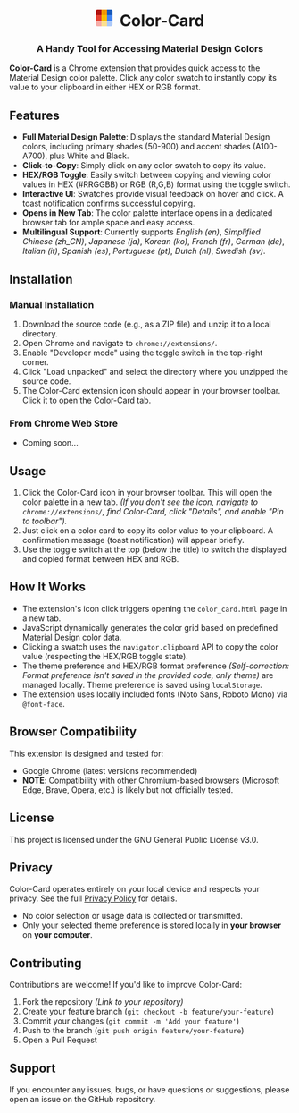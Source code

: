 # <center> ![Color-Card Logo](images/icon30.png)  Color-Card </center>
### <center> A Handy Tool for Accessing Material Design Colors </center>

**Color-Card** is a Chrome extension that provides quick access to the Material Design color palette. Click any color swatch to instantly copy its value to your clipboard in either HEX or RGB format.

## Features

*   **Full Material Design Palette**: Displays the standard Material Design colors, including primary shades (50-900) and accent shades (A100-A700), plus White and Black.
*   **Click-to-Copy**: Simply click on any color swatch to copy its value.
*   **HEX/RGB Toggle**: Easily switch between copying and viewing color values in HEX (#RRGGBB) or RGB (R,G,B) format using the toggle switch.
*   **Interactive UI**: Swatches provide visual feedback on hover and click. A toast notification confirms successful copying.
*   **Opens in New Tab**: The color palette interface opens in a dedicated browser tab for ample space and easy access.
*   **Multilingual Support**: Currently supports *English (en)*, *Simplified Chinese (zh_CN)*, *Japanese (ja)*, *Korean (ko)*, *French (fr)*, *German (de)*, *Italian (it)*, *Spanish (es)*, *Portuguese (pt)*, *Dutch (nl)*, *Swedish (sv)*.

## Installation

### Manual Installation
1.  Download the source code (e.g., as a ZIP file) and unzip it to a local directory.
2.  Open Chrome and navigate to `chrome://extensions/`.
3.  Enable "Developer mode" using the toggle switch in the top-right corner.
4.  Click "Load unpacked" and select the directory where you unzipped the source code.
5.  The Color-Card extension icon should appear in your browser toolbar. Click it to open the Color-Card tab.

### From Chrome Web Store
*   Coming soon...

## Usage

1.  Click the Color-Card icon in your browser toolbar. This will open the color palette in a new tab.
    *(If you don't see the icon, navigate to `chrome://extensions/`, find Color-Card, click "Details", and enable "Pin to toolbar").*
2.  Just click on a color card to copy its color value to your clipboard. A confirmation message (toast notification) will appear briefly.
3.  Use the toggle switch at the top (below the title) to switch the displayed and copied format between HEX and RGB.

## How It Works

*   The extension's icon click triggers opening the `color_card.html` page in a new tab.
*   JavaScript dynamically generates the color grid based on predefined Material Design color data.
*   Clicking a swatch uses the `navigator.clipboard` API to copy the color value (respecting the HEX/RGB toggle state).
*   The theme preference and HEX/RGB format preference *(Self-correction: Format preference isn't saved in the provided code, only theme)* are managed locally. Theme preference is saved using `localStorage`.
*   The extension uses locally included fonts (Noto Sans, Roboto Mono) via `@font-face`.

## Browser Compatibility

This extension is designed and tested for:
*   Google Chrome (latest versions recommended)
*   **NOTE**: Compatibility with other Chromium-based browsers (Microsoft Edge, Brave, Opera, etc.) is likely but not officially tested.

## License

This project is licensed under the GNU General Public License v3.0.

## Privacy

Color-Card operates entirely on your local device and respects your privacy. See the full [Privacy Policy](PRIVACY.md) for details.
*   No color selection or usage data is collected or transmitted.
*   Only your selected theme preference is stored locally in **your browser** on **your computer**.

## Contributing

Contributions are welcome! If you'd like to improve Color-Card:

1.  Fork the repository *(Link to your repository)*
2.  Create your feature branch (`git checkout -b feature/your-feature`)
3.  Commit your changes (`git commit -m 'Add your feature'`)
4.  Push to the branch (`git push origin feature/your-feature`)
5.  Open a Pull Request

## Support

If you encounter any issues, bugs, or have questions or suggestions, please open an issue on the GitHub repository.